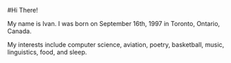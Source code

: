 #Hi There!

My name is Ivan. I was born on September 16th, 1997 in Toronto, Ontario, Canada.

My interests include computer science, aviation, poetry, basketball, music, linguistics, food, and sleep.